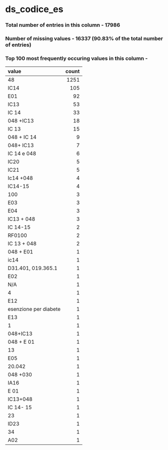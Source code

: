 
# ds_codice_es

### Total number of entries in this column - 17986

### Number of missing values - 16337 (90.83% of the total number of entries)

### Top 100 most frequently occuring values in this column -

| value                 |   count |
|:----------------------|--------:|
| 48                    |    1251 |
| IC14                  |     105 |
| E01                   |      92 |
| IC13                  |      53 |
| IC 14                 |      33 |
| 048 +IC13             |      18 |
| IC 13                 |      15 |
| 048 + IC 14           |       9 |
| 048+ IC13             |       7 |
| IC 14 e 048           |       6 |
| IC20                  |       5 |
| IC21                  |       5 |
| Ic14 +048             |       4 |
| IC14-15               |       4 |
| 100                   |       3 |
| E03                   |       3 |
| E04                   |       3 |
| IC13 + 048            |       3 |
| IC 14-15              |       2 |
| RF0100                |       2 |
| IC 13 + 048           |       2 |
| 048 + E01             |       1 |
| ic14                  |       1 |
| D31.401, 019.365.1    |       1 |
| E02                   |       1 |
| N/A                   |       1 |
| 4                     |       1 |
| E12                   |       1 |
| esenzione per diabete |       1 |
| E13                   |       1 |
| 1                     |       1 |
| 048+IC13              |       1 |
| 048 + E 01            |       1 |
| 13                    |       1 |
| E05                   |       1 |
| 20.042                |       1 |
| 048 +030              |       1 |
| IA16                  |       1 |
| E 01                  |       1 |
| IC13+048              |       1 |
| IC 14- 15             |       1 |
| 23                    |       1 |
| ID23                  |       1 |
| 34                    |       1 |
| A02                   |       1 |
